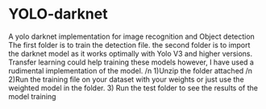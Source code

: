 # YOLO-darknet
A yolo darknet implementation for image recognition and Object detection
The first folder is to train the detection file.
the second folder is to import the darknet model as it works optimally with Yolo V3 and higher versions.
Transfer learning could help training these models however, I have used a rudimental implementation of the model.
/n
1)Unzip the folder attached
/n
2)Run the training file on your dataset with your weights or just use the weighted model in the folder. 
3) Run the test folder to see the results of the model training

